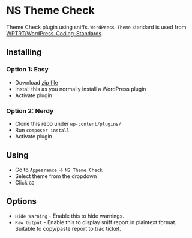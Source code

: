 # NS Theme Check

Theme Check plugin using sniffs. `WordPress-Theme` standard is used from [WPTRT/WordPress-Coding-Standards](https://github.com/WPTRT/WordPress-Coding-Standards).

## Installing

### Option 1: Easy

* Download [zip file](https://github.com/ernilambar/ns-theme-check/releases/download/0.1.2/ns-theme-check.0.1.2.zip)
* Install this as you normally install a WordPress plugin
* Activate plugin

### Option 2: Nerdy

* Clone this repo under `wp-content/plugins/`
* Run `composer install`
* Activate plugin

## Using

* Go to `Appearance` -> `NS Theme Check`
* Select theme from the dropdown
* Click `GO`

## Options

* `Hide Warning` - Enable this to hide warnings.
* `Raw Output` - Enable this to display sniff report in plaintext format. Suitable to copy/paste report to trac ticket.
